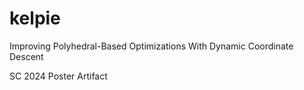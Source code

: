 # kelpie
Improving Polyhedral-Based Optimizations With Dynamic Coordinate Descent


SC 2024 Poster Artifact
